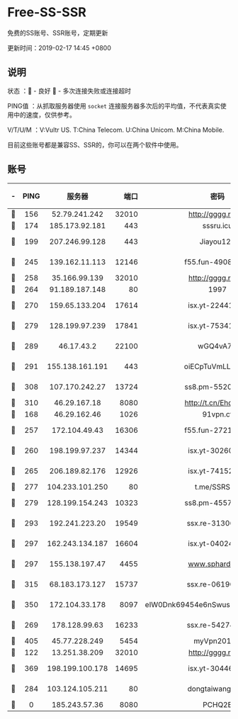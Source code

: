 # Free-SS-SSR

免费的SS账号、SSR账号，定期更新

更新时间：2019-02-17 14:45 +0800

## 说明

状态     ：🙂 - 良好 🙁 - 多次连接失败或连接超时

PING值   ：从抓取服务器使用 `socket` 连接服务器多次后的平均值，不代表真实使用中的速度，仅供参考。

V/T/U/M  ：V:Vultr US. T:China Telecom. U:China Unicom. M:China Mobile.

目前这些账号都是兼容SS、SSR的，你可以在两个软件中使用。

## 账号

|-|PING|服务器|端口|密码|加密方式|区域|V/T/U/M|
|:----:|:----:|:-----:|-----:|:----:|:----:|:----:|:----:|
|🙂|156|52.79.241.242|32010|http://gggg.rocks|chacha20|KR|9↓/9↓/10↑/10↑|
|🙂|174|185.173.92.181|443|sssru.icu|rc4-md5|RU|10↑/9↑/9↑/9↑|
|🙂|199|207.246.99.128|443|Jiayou123|aes-256-cfb|US|8↑/10↑/10↑/10↑|
|🙂|245|139.162.11.113|12146|f55.fun-49081960|aes-256-cfb|SG|10↑/10↑/10↑/10↑|
|🙂|258|35.166.99.139|32010|http://gggg.rocks|chacha20|US|9↓/9↓/10↑/9↓|
|🙂|264|91.189.187.148|80|1997|chacha20|US|9↑/9↑/9↑/9↑|
|🙂|270|159.65.133.204|17614|isx.yt-22441649|aes-256-cfb|SG|9↑/9↑/9↓/9↑|
|🙂|279|128.199.97.239|17841|isx.yt-75341439|aes-256-cfb|SG|10↑/10↑/10↑/10↑|
|🙂|289|46.17.43.2|22100|wGQ4vA7D|aes-256-gcm|RU|6↑/10↑/10↑/10↑|
|🙂|291|155.138.161.191|443|oiECpTuVmLLxk4Ts|aes-256-cfb|US|7↑/10↑/10↑/10↑|
|🙂|308|107.170.242.27|13724|ss8.pm-55209281|aes-256-cfb|US|10↑/10↑/10↑/10↑|
|🙂|310|46.29.167.18|8080|http://t.cn/EhdmTxe|rc4-md5|RU|4↑/4↑/3↑/4↑|
|🙂|168|46.29.162.46|1026|91vpn.cf|rc4-md5|RU|10↑/10↑/9↑/10↑|
|🙂|257|172.104.49.43|16306|f55.fun-27213111|aes-256-cfb|SG|10↑/10↑/10↑/10↑|
|🙂|260|198.199.97.237|14344|isx.yt-30260527|aes-256-cfb|US|10↑/10↑/10↑/10↑|
|🙂|265|206.189.82.176|12926|isx.yt-74152672|aes-256-cfb|SG|10↑/10↑/10↑/10↑|
|🙂|277|104.233.101.250|80|t.me/SSRSUB|rc4-md5|CA|10↑/9↑/10↑/10↑|
|🙂|279|128.199.154.243|10323|ss8.pm-45572550|aes-256-cfb|SG|10↑/10↑/10↑/10↑|
|🙂|293|192.241.223.20|19549|ssx.re-31306029|aes-256-cfb|US|10↑/10↑/10↑/10↑|
|🙂|297|162.243.134.187|16604|isx.yt-04024645|aes-256-cfb|US|10↑/10↑/10↑/10↑|
|🙂|297|155.138.197.47|4455|www.sphard.com|aes-256-cfb|US|10↑/10↑/10↑/9↑|
|🙂|315|68.183.173.127|15737|ssx.re-06190074|aes-256-cfb|US|10↑/10↑/10↑/10↑|
|🙂|350|172.104.33.178|8097|eIW0Dnk69454e6nSwuspv9DmS201tQ0D|aes-256-cfb|SG|10↑/10↑/10↑/10↑|
|🙂|269|178.128.99.63|16233|ssx.re-54274475|aes-256-cfb|SG|10↑/10↑/10↑/10↑|
|🙂|405|45.77.228.249|5454|myVpn2019[]|rc4-md5|GB|10↑/10↑/10↑/10↑|
|🙁|122|13.251.38.209|32010|http://gggg.rocks|chacha20|SG|9↑/10↑/9↑/10↑|
|🙁|369|198.199.100.178|14695|isx.yt-30446613|aes-256-cfb|US|10↑/10↑/10↑/10↑|
|🙁|284|103.124.105.211|80|dongtaiwang.com|aes-256-cfb|US|10↑/10↑/10↑/10↑|
|🙁|0|185.243.57.36|8080|PCHQ2E|rc4-md5|US|10↑/10↑/10↑/10↑|
